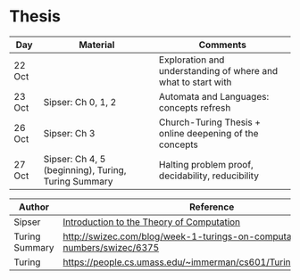 # Thesis

Day | Material | Comments
--- | --- | ---
22 Oct | | Exploration and understanding of where and what to start with
23 Oct | Sipser: Ch 0, 1, 2 | Automata and Languages: concepts refresh
26 Oct | Sipser: Ch 3 | Church-Turing Thesis + online deepening of the concepts
27 Oct | Sipser: Ch 4, 5 (beginning), Turing, Turing Summary | Halting problem proof, decidability, reducibility

Author | Reference
--- | --- 
Sipser | [Introduction to the Theory of Computation](http://neerci.ist.utl.pt/neerci_shelf/LEIC/2%20Ano/1%20Semestre/Teoria%20da%20Computacao/Bibliografia/Introduction%20To%20The%20Theory%20Of%20Computation%20-%20Sipser.pdf)
Turing Summary | http://swizec.com/blog/week-1-turings-on-computable-numbers/swizec/6375
Turing | https://people.cs.umass.edu/~immerman/cs601/TuringPaper1936.pdf
